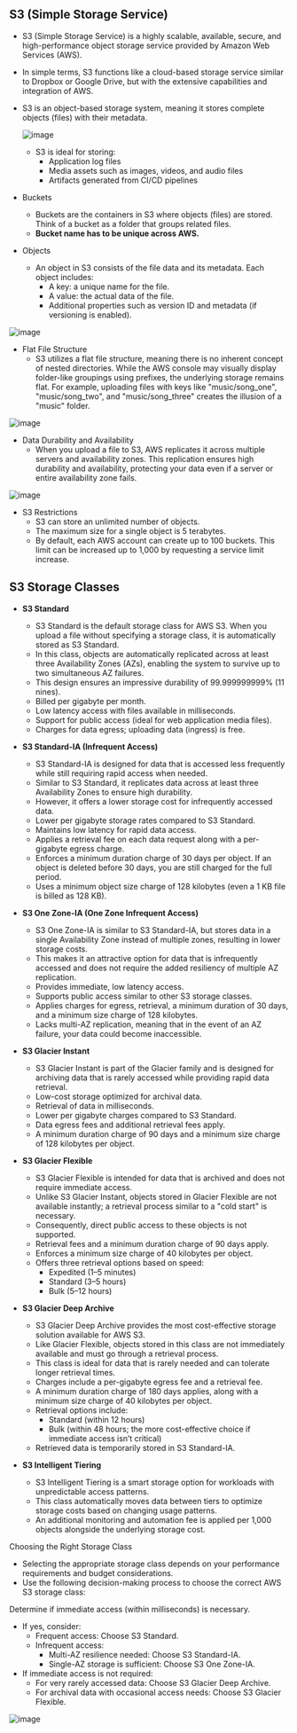 ## S3 (Simple Storage Service)

* S3 (Simple Storage Service) is a highly scalable, available, secure, and high-performance object storage service provided by Amazon Web Services (AWS).
* In simple terms, S3 functions like a cloud-based storage service similar to Dropbox or Google Drive, but with the extensive capabilities and integration of AWS.
* S3 is an object-based storage system, meaning it stores complete objects (files) with their metadata.

  ![image](https://github.com/user-attachments/assets/af9f0498-a8b3-4a84-a756-d88bcc36a9d7)

  * S3 is ideal for storing:
    * Application log files
    * Media assets such as images, videos, and audio files
    * Artifacts generated from CI/CD pipelines

* Buckets
  * Buckets are the containers in S3 where objects (files) are stored. Think of a bucket as a folder that groups related files.
  *  **Bucket name has to be unique across AWS.**

* Objects
  * An object in S3 consists of the file data and its metadata. Each object includes:
    * A key: a unique name for the file.
    * A value: the actual data of the file.
    * Additional properties such as version ID and metadata (if versioning is enabled).
   
![image](https://github.com/user-attachments/assets/ace0ead0-254b-4424-8c7e-8aa7ca1bc3d5)

* Flat File Structure
  * S3 utilizes a flat file structure, meaning there is no inherent concept of nested directories. While the AWS console may visually display folder-like groupings using prefixes, the underlying storage remains flat. For example, uploading files with keys like "music/song_one", "music/song_two", and "music/song_three" creates the illusion of a "music" folder.

![image](https://github.com/user-attachments/assets/ddf53c35-c2fb-4198-b4b6-229645052958)

* Data Durability and Availability
  * When you upload a file to S3, AWS replicates it across multiple servers and availability zones. This replication ensures high durability and availability, protecting your data even if a server or entire availability zone fails.

![image](https://github.com/user-attachments/assets/ec136ae9-1dc7-4b18-a03b-aac950118ec6)

* S3 Restrictions
  * S3 can store an unlimited number of objects.
  * The maximum size for a single object is 5 terabytes.
  * By default, each AWS account can create up to 100 buckets. This limit can be increased up to 1,000 by requesting a service limit increase.

## S3 Storage Classes

* **S3 Standard**
  * S3 Standard is the default storage class for AWS S3. When you upload a file without specifying a storage class, it is automatically stored as S3 Standard.
  * In this class, objects are automatically replicated across at least three Availability Zones (AZs), enabling the system to survive up to two simultaneous AZ failures.
  * This design ensures an impressive durability of 99.999999999% (11 nines).
  * Billed per gigabyte per month.
  * Low latency access with files available in milliseconds.
  * Support for public access (ideal for web application media files).
  * Charges for data egress; uploading data (ingress) is free.

* **S3 Standard-IA (Infrequent Access)**
  * S3 Standard-IA is designed for data that is accessed less frequently while still requiring rapid access when needed.
  * Similar to S3 Standard, it replicates data across at least three Availability Zones to ensure high durability.
  * However, it offers a lower storage cost for infrequently accessed data.
  * Lower per gigabyte storage rates compared to S3 Standard.
  * Maintains low latency for rapid data access.
  * Applies a retrieval fee on each data request along with a per-gigabyte egress charge.
  * Enforces a minimum duration charge of 30 days per object. If an object is deleted before 30 days, you are still charged for the full period.
  * Uses a minimum object size charge of 128 kilobytes (even a 1 KB file is billed as 128 KB).
 
* **S3 One Zone-IA (One Zone Infrequent Access)**
  * S3 One Zone-IA is similar to S3 Standard-IA, but stores data in a single Availability Zone instead of multiple zones, resulting in lower storage costs.
  * This makes it an attractive option for data that is infrequently accessed and does not require the added resiliency of multiple AZ replication.
  * Provides immediate, low latency access.
  * Supports public access similar to other S3 storage classes.
  * Applies charges for egress, retrieval, a minimum duration of 30 days, and a minimum size charge of 128 kilobytes.
  * Lacks multi-AZ replication, meaning that in the event of an AZ failure, your data could become inaccessible.
 
* **S3 Glacier Instant**
  * S3 Glacier Instant is part of the Glacier family and is designed for archiving data that is rarely accessed while providing rapid data retrieval.
  * Low-cost storage optimized for archival data.
  * Retrieval of data in milliseconds.
  * Lower per gigabyte charges compared to S3 Standard.
  * Data egress fees and additional retrieval fees apply.
  * A minimum duration charge of 90 days and a minimum size charge of 128 kilobytes per object.

* **S3 Glacier Flexible**
  * S3 Glacier Flexible is intended for data that is archived and does not require immediate access.
  * Unlike S3 Glacier Instant, objects stored in Glacier Flexible are not available instantly; a retrieval process similar to a "cold start" is necessary.
  * Consequently, direct public access to these objects is not supported.
  * Retrieval fees and a minimum duration charge of 90 days apply.
  * Enforces a minimum size charge of 40 kilobytes per object.
  * Offers three retrieval options based on speed:
    * Expedited (1–5 minutes)
    * Standard (3–5 hours)
    * Bulk (5–12 hours)

* **S3 Glacier Deep Archive**
  *  S3 Glacier Deep Archive provides the most cost-effective storage solution available for AWS S3.
  *  Like Glacier Flexible, objects stored in this class are not immediately available and must go through a retrieval process.
  *  This class is ideal for data that is rarely needed and can tolerate longer retrieval times.
  *  Charges include a per-gigabyte egress fee and a retrieval fee.
  *  A minimum duration charge of 180 days applies, along with a minimum size charge of 40 kilobytes per object.
  *  Retrieval options include:
     * Standard (within 12 hours)
     * Bulk (within 48 hours; the more cost-effective choice if immediate access isn’t critical)
  * Retrieved data is temporarily stored in S3 Standard-IA.

* **S3 Intelligent Tiering**
  * S3 Intelligent Tiering is a smart storage option for workloads with unpredictable access patterns.
  * This class automatically moves data between tiers to optimize storage costs based on changing usage patterns.
  * An additional monitoring and automation fee is applied per 1,000 objects alongside the underlying storage cost.

Choosing the Right Storage Class
* Selecting the appropriate storage class depends on your performance requirements and budget considerations.
* Use the following decision-making process to choose the correct AWS S3 storage class:

Determine if immediate access (within milliseconds) is necessary.
 * If yes, consider:
   * Frequent access: Choose S3 Standard.
   * Infrequent access:
     * Multi-AZ resilience needed: Choose S3 Standard-IA.
     * Single-AZ storage is sufficient: Choose S3 One Zone-IA.
 * If immediate access is not required:
   * For very rarely accessed data: Choose S3 Glacier Deep Archive.
   * For archival data with occasional access needs: Choose S3 Glacier Flexible.
  
 ![image](https://github.com/user-attachments/assets/7d1dbccd-a8c1-4450-b90c-da2a443c7ad2)



 
